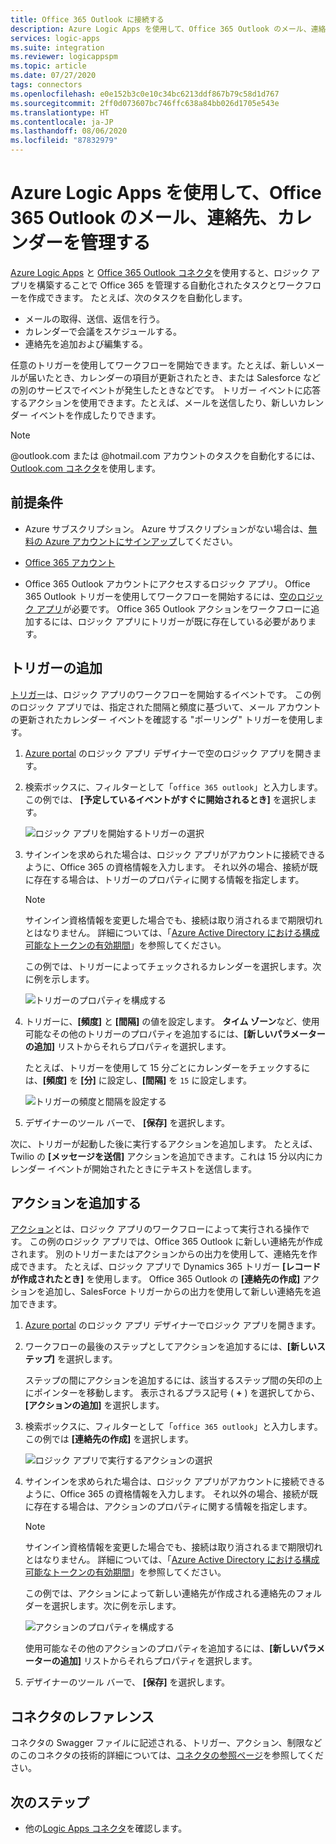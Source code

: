 ```yaml
---
title: Office 365 Outlook に接続する
description: Azure Logic Apps を使用して、Office 365 Outlook のメール、連絡先、カレンダーを管理するタスクとワークフローを自動化します
services: logic-apps
ms.suite: integration
ms.reviewer: logicappspm
ms.topic: article
ms.date: 07/27/2020
tags: connectors
ms.openlocfilehash: e0e152b3c0e10c34bc6213ddf867b79c58d1d767
ms.sourcegitcommit: 2ff0d073607bc746ffc638a84bb026d1705e543e
ms.translationtype: HT
ms.contentlocale: ja-JP
ms.lasthandoff: 08/06/2020
ms.locfileid: "87832979"
---
```

# <a name="manage-email-contacts-and-calendars-in-office-365-outlook-by-using-azure-logic-apps"></a>Azure Logic Apps を使用して、Office 365 Outlook のメール、連絡先、カレンダーを管理する

[Azure Logic Apps](../logic-apps/logic-apps-overview.md) と [Office 365 Outlook コネクタ](/connectors/office365connector/)を使用すると、ロジック アプリを構築することで Office 365 を管理する自動化されたタスクとワークフローを作成できます。 たとえば、次のタスクを自動化します。

* メールの取得、送信、返信を行う。 
* カレンダーで会議をスケジュールする。
* 連絡先を追加および編集する。 

任意のトリガーを使用してワークフローを開始できます。たとえば、新しいメールが届いたとき、カレンダーの項目が更新されたとき、または Salesforce などの別のサービスでイベントが発生したときなどです。 トリガー イベントに応答するアクションを使用できます。たとえば、メールを送信したり、新しいカレンダー イベントを作成したりできます。 

> [!NOTE]
> @outlook.com または @hotmail.com アカウントのタスクを自動化するには、[Outlook.com コネクタ](../connectors/connectors-create-api-outlook.md)を使用します。

## <a name="prerequisites"></a>前提条件

* Azure サブスクリプション。 Azure サブスクリプションがない場合は、[無料の Azure アカウントにサインアップ](https://azure.microsoft.com/free/?WT.mc_id=A261C142F)してください。 

* [Office 365 アカウント](https://www.office.com/)

* Office 365 Outlook アカウントにアクセスするロジック アプリ。 Office 365 Outlook トリガーを使用してワークフローを開始するには、[空のロジック アプリ](../logic-apps/quickstart-create-first-logic-app-workflow.md)が必要です。 Office 365 Outlook アクションをワークフローに追加するには、ロジック アプリにトリガーが既に存在している必要があります。

## <a name="add-a-trigger"></a>トリガーの追加

[トリガー](../logic-apps/logic-apps-overview.md#logic-app-concepts)は、ロジック アプリのワークフローを開始するイベントです。 この例のロジック アプリでは、指定された間隔と頻度に基づいて、メール アカウントの更新されたカレンダー イベントを確認する "ポーリング" トリガーを使用します。

1. [Azure portal](https://portal.azure.com) のロジック アプリ デザイナーで空のロジック アプリを開きます。

1. 検索ボックスに、フィルターとして「`office 365 outlook`」と入力します。 この例では、 **[予定しているイベントがすぐに開始されるとき]** を選択します。
   
   ![ロジック アプリを開始するトリガーの選択](./media/connectors-create-api-office365-outlook/office365-trigger.png)

1. サインインを求められた場合は、ロジック アプリがアカウントに接続できるように、Office 365 の資格情報を入力します。 それ以外の場合、接続が既に存在する場合は、トリガーのプロパティに関する情報を指定します。

   > [!NOTE]
   > サインイン資格情報を変更した場合でも、接続は取り消されるまで期限切れとはなりません。 詳細については、「[Azure Active Directory における構成可能なトークンの有効期間](../active-directory/develop/active-directory-configurable-token-lifetimes.md)」を参照してください。

   この例では、トリガーによってチェックされるカレンダーを選択します。次に例を示します。

   ![トリガーのプロパティを構成する](./media/connectors-create-api-office365-outlook/select-calendar.png)

1. トリガーに、**[頻度]** と **[間隔]** の値を設定します。 **タイム ゾーン**など、使用可能なその他のトリガーのプロパティを追加するには、**[新しいパラメーターの追加]** リストからそれらプロパティを選択します。

   たとえば、トリガーを使用して 15 分ごとにカレンダーをチェックするには、**[頻度]** を **[分]** に設定し、**[間隔]** を `15` に設定します。 

   ![トリガーの頻度と間隔を設定する](./media/connectors-create-api-office365-outlook/calendar-settings.png)

1. デザイナーのツール バーで、 **[保存]** を選択します。

次に、トリガーが起動した後に実行するアクションを追加します。 たとえば、Twilio の **[メッセージを送信]** アクションを追加できます。これは 15 分以内にカレンダー イベントが開始されたときにテキストを送信します。

## <a name="add-an-action"></a>アクションを追加する

[アクション](../logic-apps/logic-apps-overview.md#logic-app-concepts)とは、ロジック アプリのワークフローによって実行される操作です。 この例のロジック アプリでは、Office 365 Outlook に新しい連絡先が作成されます。 別のトリガーまたはアクションからの出力を使用して、連絡先を作成できます。 たとえば、ロジック アプリで Dynamics 365 トリガー **[レコードが作成されたとき]** を使用します。 Office 365 Outlook の **[連絡先の作成]** アクションを追加し、SalesForce トリガーからの出力を使用して新しい連絡先を追加できます。

1. [Azure portal](https://portal.azure.com) のロジック アプリ デザイナーでロジック アプリを開きます。

1. ワークフローの最後のステップとしてアクションを追加するには、**[新しいステップ]** を選択します。 

   ステップの間にアクションを追加するには、該当するステップ間の矢印の上にポインターを移動します。 表示されるプラス記号 ( **+** ) を選択してから、 **[アクションの追加]** を選択します。

1. 検索ボックスに、フィルターとして「`office 365 outlook`」と入力します。 この例では **[連絡先の作成]** を選択します。

   ![ロジック アプリで実行するアクションの選択](./media/connectors-create-api-office365-outlook/office365-actions.png) 

1. サインインを求められた場合は、ロジック アプリがアカウントに接続できるように、Office 365 の資格情報を入力します。 それ以外の場合、接続が既に存在する場合は、アクションのプロパティに関する情報を指定します。

   > [!NOTE]
   > サインイン資格情報を変更した場合でも、接続は取り消されるまで期限切れとはなりません。 詳細については、「[Azure Active Directory における構成可能なトークンの有効期間](../active-directory/develop/active-directory-configurable-token-lifetimes.md)」を参照してください。

   この例では、アクションによって新しい連絡先が作成される連絡先のフォルダーを選択します。次に例を示します。

   ![アクションのプロパティを構成する](./media/connectors-create-api-office365-outlook/select-contacts-folder.png)

   使用可能なその他のアクションのプロパティを追加するには、**[新しいパラメーターの追加]** リストからそれらプロパティを選択します。

1. デザイナーのツール バーで、 **[保存]** を選択します。

## <a name="connector-reference"></a>コネクタのレファレンス

コネクタの Swagger ファイルに記述される、トリガー、アクション、制限などのこのコネクタの技術的詳細については、[コネクタの参照ページ](/connectors/office365/)を参照してください。 

## <a name="next-steps"></a>次のステップ

* 他の[Logic Apps コネクタ](../connectors/apis-list.md)を確認します。